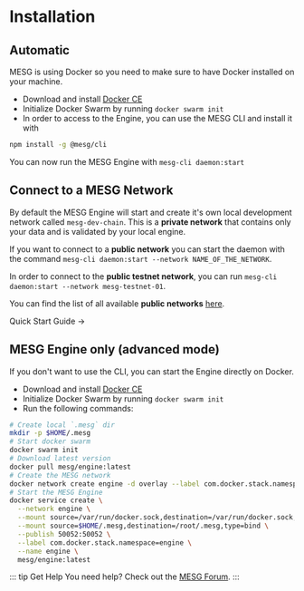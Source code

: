 # Installation

## Automatic

MESG is using Docker so you need to make sure to have Docker installed on your machine.

- Download and install [Docker CE](https://www.docker.com/community-edition)
- Initialize Docker Swarm by running `docker swarm init`
- In order to access to the Engine, you can use the MESG CLI and install it with

```bash
npm install -g @mesg/cli
```

You can now run the MESG Engine with `mesg-cli daemon:start`

## Connect to a MESG Network

By default the MESG Engine will start and create it's own local development network called `mesg-dev-chain`.
This is a **private network** that contains only your data and is validated by your local engine.

If you want to connect to a **public network** you can start the daemon with the command `mesg-cli daemon:start --network NAME_OF_THE_NETWORK`.

In order to connect to the **public testnet network**, you can run `mesg-cli daemon:start --network mesg-testnet-01`.

You can find the list of all available **public networks** [here](https://github.com/mesg-foundation/networks/tree/master/networks).

<div class="page-nav">
  <p class="inner">
    <span class="next">
      <router-link to="/guide/quick-start-guide.html">
        Quick Start Guide
      </router-link>
      →
    </span>
  </p>
</div>

## MESG Engine only (advanced mode)

If you don't want to use the CLI, you can start the Engine directly on Docker.

- Download and install [Docker CE](https://www.docker.com/community-edition)
- Initialize Docker Swarm by running `docker swarm init`
- Run the following commands:

```bash
# Create local `.mesg` dir
mkdir -p $HOME/.mesg
# Start docker swarm
docker swarm init
# Download latest version
docker pull mesg/engine:latest
# Create the MESG network
docker network create engine -d overlay --label com.docker.stack.namespace=engine
# Start the MESG Engine
docker service create \
  --network engine \
  --mount source=/var/run/docker.sock,destination=/var/run/docker.sock,type=bind \
  --mount source=$HOME/.mesg,destination=/root/.mesg,type=bind \
  --publish 50052:50052 \
  --label com.docker.stack.namespace=engine \
  --name engine \
  mesg/engine:latest
```

::: tip Get Help
You need help? Check out the <a href="https://forum.mesg.com" target="_blank">MESG Forum</a>.
:::
